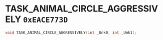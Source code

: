 # TASK_ANIMAL_CIRCLE_AGGRESSIVELY `0xEACE773D`

```cpp
void TASK_ANIMAL_CIRCLE_AGGRESSIVELY(int _Unk0, int _Unk1);
```